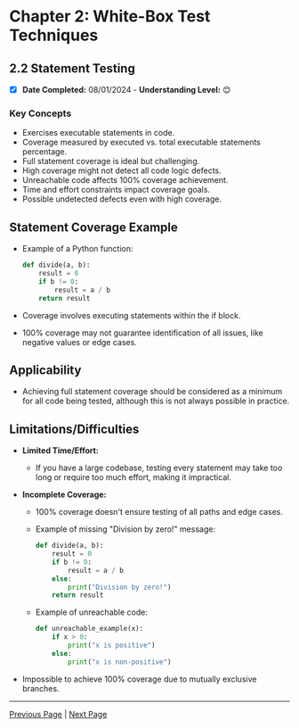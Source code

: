 # Chapter 2: White-Box Test Techniques

## 2.2 Statement Testing

- [x] **Date Completed:** 08/01/2024 - **Understanding Level:** 😊

### Key Concepts

- Exercises executable statements in code.
- Coverage measured by executed vs. total executable statements percentage.
- Full statement coverage is ideal but challenging.
- High coverage might not detect all code logic defects.
- Unreachable code affects 100% coverage achievement.
- Time and effort constraints impact coverage goals.
- Possible undetected defects even with high coverage.

## Statement Coverage Example

- Example of a Python function:

  ```python
  def divide(a, b):
      result = 0
      if b != 0:
          result = a / b
      return result
  ```

- Coverage involves executing statements within the if block.
- 100% coverage may not guarantee identification of all issues, like negative values or edge cases.

## Applicability

- Achieving full statement coverage should be considered as a minimum for all code being tested, although this is not always possible in practice.

## Limitations/Difficulties

- **Limited Time/Effort:**
  - If you have a large codebase, testing every statement may take too long or require too much effort, making it impractical.
- **Incomplete Coverage:**

  - 100% coverage doesn't ensure testing of all paths and edge cases.
  - Example of missing "Division by zero!" message:

    ```python
    def divide(a, b):
        result = 0
        if b != 0:
            result = a / b
        else:
            print("Division by zero!")
        return result
    ```

  - Example of unreachable code:

    ```python
    def unreachable_example(x):
        if x > 0:
            print("x is positive")
        else:
            print("x is non-positive")
    ```

- Impossible to achieve 100% coverage due to mutually exclusive branches.

---

[Previous Page](2.1-introduction.md) | [Next Page](2.3-decision-testing.md)
